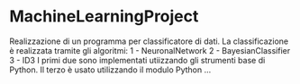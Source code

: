 # MachineLearningProject

Realizzazione di un programma per classificatore di dati.
La classificazione è realizzata tramite gli algoritmi:
1 - NeuronalNetwork
2 - BayesianClassifier
3 - ID3
I primi due sono implementati utiizzando gli strumenti base di Python. Il terzo è usato utilizzando il modulo Python ... 
